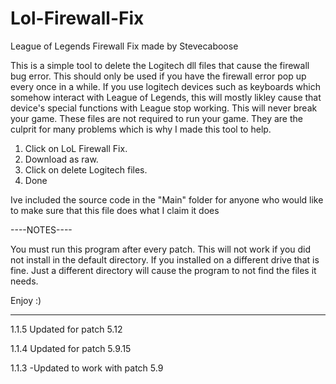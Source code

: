 Lol-Firewall-Fix
================

League of Legends Firewall Fix made by Stevecaboose

This is a simple tool to delete the Logitech dll files that cause the firewall bug error. This should only be used if you
have the firewall error pop up every once in a while. If you use logitech devices such as keyboards which somehow interact
with League of Legends, this will mostly likley cause that device's special functions with League stop working. This will never
break your game. These files are not required to run your game. They are the culprit for many problems which is why I made this
tool to help.

1. Click on LoL Firewall Fix.
2. Download as raw.
3. Click on delete Logitech files.
4. Done

Ive included the source code in the "Main" folder for anyone who would like to make sure that this file does what I claim it does

----NOTES----

You must run this program after every patch.
This will not work if you did not install in the default directory. If you installed on a different drive that is fine. Just a different directory will cause the program to not find the files it needs.

Enjoy :)

----------------------------------------------------
1.1.5
Updated for patch 5.12

1.1.4
Updated for patch 5.9.15


1.1.3
-Updated to work with patch 5.9
